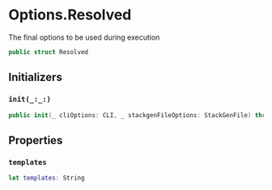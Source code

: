 # Options.Resolved

The final options to be used during execution

``` swift
public struct Resolved
```

## Initializers

### `init(_:_:)`

``` swift
public init(_ cliOptions: CLI, _ stackgenFileOptions: StackGenFile) throws
```

## Properties

### `templates`

``` swift
let templates: String
```

